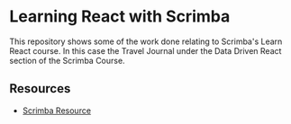 # Learning React with Scrimba

This repository shows some of the work done relating to Scrimba's Learn React course. In this case the Travel Journal under the Data Driven React section of the Scrimba Course.


## Resources

 - [Scrimba Resource](https://scrimba.com/learn-react-c0e)

